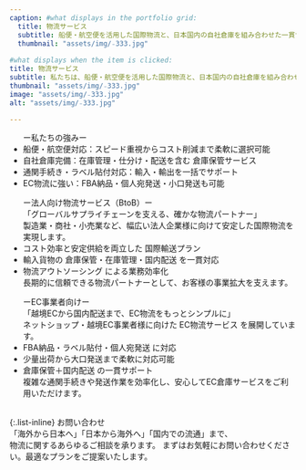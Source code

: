 ```yaml
---
caption: #what displays in the portfolio grid:
  title: 物流サービス
  subtitle: 船便・航空便を活用した国際物流と、日本国内の自社倉庫を組み合わせた一貫サービス
  thumbnail: "assets/img/₋333.jpg"
  
#what displays when the item is clicked:
title: 物流サービス
subtitle: 私たちは、船便・航空便を活用した国際物流と、日本国内の自社倉庫を組み合わせた一貫サービスを提供しています。法人企業様からEC事業まで、幅広いお客様のニーズに合わせて、最適な物流プランをご提案します。
thumbnail: "assets/img/₋333.jpg"
image: "assets/img/₋333.jpg"
alt: "assets/img/₋333.jpg"

---
```

<ul>
  ー私たちの強みー
  <li>船便・航空便対応：スピード重視からコスト削減まで柔軟に選択可能</li>
  <li>自社倉庫完備：在庫管理・仕分け・配送を含む 倉庫保管サービス</li>
  <li>通関手続き・ラベル貼付対応：輸入・輸出を一括でサポート</li>
  <li>EC物流に強い：FBA納品・個人宛発送・小口発送も可能</li>
</ul>

<ul>
ー法人向け物流サービス（BtoB）ー<br>
「グローバルサプライチェーンを支える、確かな物流パートナー」<br>
製造業・商社・小売業など、幅広い法人企業様に向けて安定した国際物流を実現します。<br>
  <li>コスト効率と安定供給を両立した 国際輸送プラン</li>
  <li>輸入貨物の 倉庫保管・在庫管理・国内配送 を一貫対応</li>
  <li>物流アウトソーシング による業務効率化</li>
長期的に信頼できる物流パートナーとして、お客様の事業拡大を支えます。
</ul>

<ul>
ーEC事業者向けー<br>
「越境ECから国内配送まで、EC物流をもっとシンプルに」<br>
ネットショップ・越境EC事業者様に向けた EC物流サービス を展開しています。<br>
  <li>FBA納品・ラベル貼付・個人宛発送 に対応</li>
  <li>少量出荷から大口発送まで柔軟に対応可能</li>
  <li>倉庫保管＋国内配送 の一貫サポート</li>
複雑な通関手続きや発送作業を効率化し、安心してEC倉庫サービスをご利用いただけます。
</ul>
<br>
{:.list-inline} 
  お問い合わせ<br>
「海外から日本へ」「日本から海外へ」「国内での流通」まで、<br>
物流に関するあらゆるご相談を承ります。  
まずはお気軽にお問い合わせください。最適なプランをご提案いたします。

